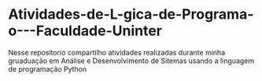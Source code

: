 # Atividades-de-L-gica-de-Programa-o---Faculdade-Uninter
Nesse reposítorio compartilho atividades realizadas durante minha gruaduação em Análise e Desenvolvimento de Sitemas usando a linguagem de programação Python
